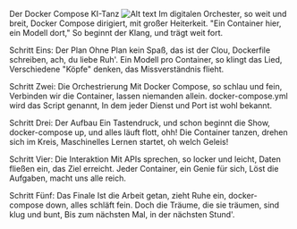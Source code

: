 Der Docker Compose KI-Tanz
![Alt text](<DALL·E 2024-03-12 09.41.22 - Create an artistic, hand-painted illustration showing Docker Compose managing multiple containers, each containing different machine learning models, .webp>)
Im digitalen Orchester, so weit und breit,
Docker Compose dirigiert, mit großer Heiterkeit.
"Ein Container hier, ein Modell dort,"
So beginnt der Klang, und trägt weit fort.

Schritt Eins: Der Plan
Ohne Plan kein Spaß, das ist der Clou,
Dockerfile schreiben, ach, du liebe Ruh'.
Ein Modell pro Container, so klingt das Lied,
Verschiedene "Köpfe" denken, das Missverständnis flieht.

Schritt Zwei: Die Orchestrierung
Mit Docker Compose, so schlau und fein,
Verbinden wir die Container, lassen niemanden allein.
docker-compose.yml wird das Script genannt,
In dem jeder Dienst und Port ist wohl bekannt.

Schritt Drei: Der Aufbau
Ein Tastendruck, und schon beginnt die Show,
docker-compose up, und alles läuft flott, ohh!
Die Container tanzen, drehen sich im Kreis,
Maschinelles Lernen startet, oh welch Geleis!

Schritt Vier: Die Interaktion
Mit APIs sprechen, so locker und leicht,
Daten fließen ein, das Ziel erreicht.
Jeder Container, ein Genie für sich,
Löst die Aufgaben, macht uns alle reich.

Schritt Fünf: Das Finale
Ist die Arbeit getan, zieht Ruhe ein,
docker-compose down, alles schläft fein.
Doch die Träume, die sie träumen, sind klug und bunt,
Bis zum nächsten Mal, in der nächsten Stund'.
